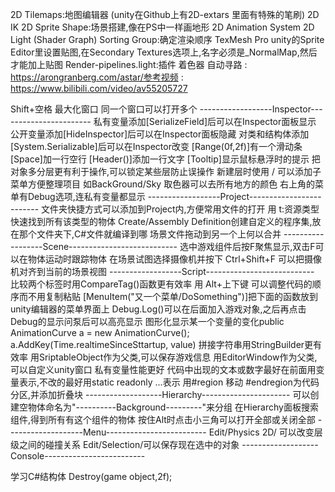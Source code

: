 2D Tilemaps:地图编辑器 (unity在Github上有2D-extars 里面有特殊的笔刷)
2D IK
2D Sprite Shape:场景搭建,像在PS中一样画地形
2D Animation System
2D Light (Shader Graph)
Sorting Group:确定渲染顺序
TexMesh Pro
unity的Sprite Editor里设置贴图,在Secondary Textures选项上,名字必须是_NormalMap,然后才能加上贴图
Render-pipelines.light:插件 着色器
自动寻路 : https://arongranberg.com/astar/参考视频 : https://www.bilibili.com/video/av55205727

Shift+空格 最大化窗口
同一个窗口可以打开多个
------------------Inspector-----------------------
私有变量添加[SerializeField]后可以在Inspector面板显示
公开变量添加[HideInspector]后可以在Inspector面板隐藏
对类和结构体添加[System.Serializable]后可以在Inspector改变
[Range(0f,2f)]有一个滑动条
[Space]加一行空行
[Header()]添加一行文字
[Tooltip]显示鼠标悬浮时的提示
把对象多分层更有利于操作,可以锁定某些层防止误操作
新建层时使用 / 可以添加子菜单方便整理项目 如BackGround/Sky
取色器可以去所有地方的颜色
右上角的菜单有Debug选项,连私有变量都显示
------------------Project-------------------------
文件夹快捷方式可以添加到Project内,方便常用文件的打开
用 t:资源类型 快速找到所有该类型的物体
Create/Assembly Definition创建自定义的程序集,放在那个文件夹下,C#文件就编译到哪
场景文件拖动到另一个上何以合并
------------------Scene---------------------------
选中游戏组件后按F聚焦显示,双击F可以在物体运动时跟踪物体
在场景试图选择摄像机并按下 Ctrl+Shift+F 可以把摄像机对齐到当前的场景视图
------------------Script---------------------------
比较两个标签时用CompareTag()函数更有效率
用 Alt+上下键 可以调整代码的顺序而不用复制粘贴
[MenuItem("又一个菜单/DoSomething")]把下面的函数放到unity编辑器的菜单界面上
Debug.Log()可以在后面加入游戏对象,之后再点击Debug的显示问泵后可以高亮显示
图形化显示某一个变量的变化public AnimationCurve a = new AnimationCurve(); a.AddKey(Time.realtimeSinceSttartup, value) 
拼接字符串用StringBuilder更有效率
用SriptableObject作为父类,可以保存游戏信息
用EditorWindow作为父类,可以自定义unity窗口
私有变量性能更好
代码中出现的文本或数字最好在前面用变量表示,不改的最好用static readonly ...表示
用#region 移动 #endregion为代码分区,并添加折叠块
-------------------Hierarchy----------------------
可以创建空物体命名为"----------Background---------"来分组
在Hierarchy面板搜索组件,得到所有有这个组件的物体
按住Alt时点击小三角可以打开全部或关闭全部
-------------------Menu-------------------------
Edit/Physics 2D/  可以改变层级之间的碰撞关系
Edit/Selection/可以保存现在选中的对象
-------------------Console-------------------------


学习C#结构体
Destroy(game object,2f);